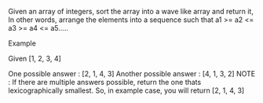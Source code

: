 Given an array of integers, sort the array into a wave like array and return it, 
In other words, arrange the elements into a sequence such that a1 >= a2 <= a3 >= a4 <= a5.....

Example

Given [1, 2, 3, 4]

One possible answer : [2, 1, 4, 3]
Another possible answer : [4, 1, 3, 2]
 NOTE : If there are multiple answers possible, return the one thats lexicographically smallest. 
So, in example case, you will return [2, 1, 4, 3] 